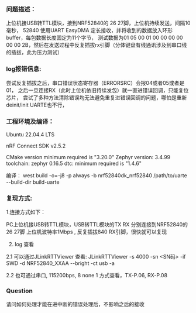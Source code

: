 ### 问题描述： 

上位机接USB转TTL模块，接到NRF52840的 26 27脚，上位机持续发送，间隔10毫秒，
52840 使用UART EasyDMA 定长接收，并将收到的数据放入环形buffer，每包数据长度固定为11个字节，
测试数据为01 05 00 01 00 00 00 00 00 00 2B，然后在发送过程中反复插拔rx引脚（分体键盘有线通讯涉及到串口线的插拔，此为压力测试）

### log报错信息:

尝试反复插拔之后，串口错误状态寄存器（ERRORSRC）会报04或者05或者是01，
之后一旦连接RX（此时上位机依旧持续发包）就一直进错误回调，只能复位芯片，
尝试了多种方法清除错误均无法避免重复进错误回调的问题，哪怕是重新deinit/init UARTE也不行，

### 工程环境及编译：
Ubuntu 22.04.4 LTS

nRF Connect SDK v2.5.2 

CMake version  minimum required is "3.20.0"
Zephyr version: 3.4.99
toolchain: zephyr 0.16.5
dtc: minimum required is "1.4.6"

编译：
west build -o=-j8 -p always -b nrf52840dk_nrf52840 /path/to/uarte --build-dir build-uarte

### 复现方式:

1.连接方式如下：

PC上位机接USB转TTL模块，USB转TTL模块的TX RX 分别连接到NRF52840的 26 27脚
上位机波特率1Mbps ,  反复插拔840 RX引脚，很快就可以复现

2. log 查看

2.1 可以通过JLinkRTTViewer 查看:
JLinkRTTViewer -s 4000 -sn <SN码> -if SWD -d NRF52840_XXAA --bright -ct usb -a

2.2 也可通过串口, 115200bps, 8 none 1 方式查看，TX-P.06, RX-P.08

### Question

请问如何处理才能在进中断的错误处理后，不影响之后的接收
